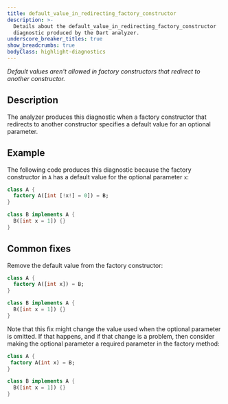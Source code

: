 ```yaml
---
title: default_value_in_redirecting_factory_constructor
description: >-
  Details about the default_value_in_redirecting_factory_constructor
  diagnostic produced by the Dart analyzer.
underscore_breaker_titles: true
show_breadcrumbs: true
bodyClass: highlight-diagnostics
---
```


_Default values aren't allowed in factory constructors that redirect to another constructor._

## Description

The analyzer produces this diagnostic when a factory constructor that
redirects to another constructor specifies a default value for an optional
parameter.

## Example

The following code produces this diagnostic because the factory constructor
in `A` has a default value for the optional parameter `x`:

```dart
class A {
  factory A([int [!x!] = 0]) = B;
}

class B implements A {
  B([int x = 1]) {}
}
```

## Common fixes

Remove the default value from the factory constructor:

```dart
class A {
  factory A([int x]) = B;
}

class B implements A {
  B([int x = 1]) {}
}
```

Note that this fix might change the value used when the optional parameter
is omitted. If that happens, and if that change is a problem, then consider
making the optional parameter a required parameter in the factory method:

```dart
class A {
 factory A(int x) = B;
}

class B implements A {
  B([int x = 1]) {}
}
```
